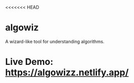 <<<<<<< HEAD
# algowiz
A wizard-like tool for understanding algorithms.

Live Demo: https://algowizz.netlify.app/ 
=======
